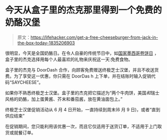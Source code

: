 # 今天从盒子里的杰克那里得到一个免费的奶酪汉堡

> 原文：<https://lifehacker.com/get-a-free-cheeseburger-from-jack-in-the-box-today-1835206903>

很明显，今天是全国奶酪日。在令人自豪的传统节日中，如[国家墨西哥卷饼日](https://lifehacker.com/where-to-score-deals-today-for-national-burrito-day-1833816979) ，盒子里的杰克选择用每个人最喜欢的礼物来庆祝这一天:免费食物。



盒子里的杰克与 DoorDash 合作，向顾客免费赠送终极芝士汉堡，并且不收送货费。为了享受这一优惠，你只需在 DoorDas h 上下单，并在结账时输入促销代码“SAYCHEESE”。

如果你不熟悉终极芝士汉堡。盒子里的杰克把它描述为“两个牛肉饼，美国*和*瑞士风格的奶酪，加上蛋黄酱、芥末和番茄酱，放在黄油面包上。”

终极芝士汉堡促销活动从 6 月 4 日开始，一直持续到周末(6 月 9 日)，或者“直到供应结束”

在促销期间，您只能利用该优惠一次，而且它仅适用于送货订单，不适用于上门取货或就餐订单。